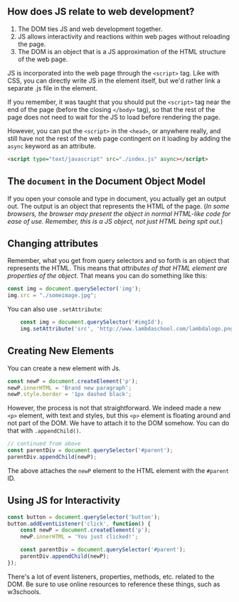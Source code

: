 ## How does JS relate to web development?

1. The DOM ties JS and web development together.
2. JS allows interactivity and reactions within web pages without reloading the page.
3. The DOM is an object that is a JS approximation of the HTML structure of the web page.

JS is incorporated into the web page through the `<script>` tag.
Like with CSS, you can directly write JS in the element itself, but we'd rather link a separate .js file in the element.

If you remember, it was taught that you should put the `<script>` tag near the end of the page (before the closing `</body>` tag), so that the rest of the page does not need to wait for the JS to load before rendering the page.

However, you can put the `<script>` in the `<head>`, or anywhere really, and still have not the rest of the web page contingent on it loading by adding the `async` keyword as an attribute.

```html
<script type="text/javascript" src="./index.js" async></script>
```

## The `document` in the Document Object Model

If you open your console and type in document, you actually get an output out. The output is an object that represents the HTML of the page. (*In some browsers, the browser may present the object in normal HTML-like code for ease of use. Remember, this is a JS object, not just HTML being spit out.*)

## Changing attributes

Remember, what you get from query selectors and so forth is an object that represents the HTML. This means that *attributes of that HTML element are properties of the object*. That means you can do something like this:

```js
const img = document.querySelector('img');
img.src = "./someimage.jpg";
```

You can also use `.setAttribute`:

```javascript
    const img = document.querySelector('#imgId');
    img.setAttribute('src', 'http://www.lambdaschool.com/lambdalogo.png');
```

## Creating New Elements

You can create a new element with Js.

```js
const newP = document.createElement('p');
newP.innerHTML = 'Brand new paragraph';
newP.style.border = '1px dashed black';
```

However, the process is not that straightforward. We indeed made a new `<p>` element, with text and styles, but this `<p>` element is floating around and not part of the DOM. We have to attach it to the DOM somehow. You can do that with `.appendChild()`.

```js
// continued from above
const parentDiv = document.querySelector('#parent');
parentDiv.appendChild(newP);
```

The above attaches the `newP` element to the HTML element with the `#parent` ID.

## Using JS for Interactivity

```js
const button = document.querySelector('button');
button.addEventListener('click', function() {
    const newP = document.createElement('p');
    newP.innerHTML = 'You just clicked!';

    const parentDiv = document.querySelector('#parent');
    parentDiv.appendChild(newP);
});
```

There's a lot of event listeners, properties, methods, etc. related to the DOM. Be sure to use online resources to reference these things, such as w3schools.

